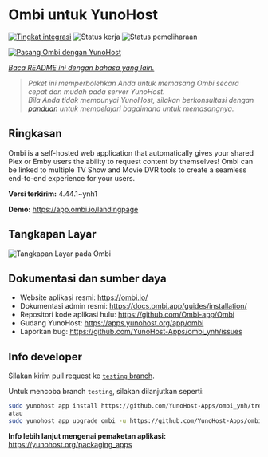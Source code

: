 <!--
N.B.: README ini dibuat secara otomatis oleh <https://github.com/YunoHost/apps/tree/master/tools/readme_generator>
Ini TIDAK boleh diedit dengan tangan.
-->

# Ombi untuk YunoHost

[![Tingkat integrasi](https://dash.yunohost.org/integration/ombi.svg)](https://ci-apps.yunohost.org/ci/apps/ombi/) ![Status kerja](https://ci-apps.yunohost.org/ci/badges/ombi.status.svg) ![Status pemeliharaan](https://ci-apps.yunohost.org/ci/badges/ombi.maintain.svg)

[![Pasang Ombi dengan YunoHost](https://install-app.yunohost.org/install-with-yunohost.svg)](https://install-app.yunohost.org/?app=ombi)

*[Baca README ini dengan bahasa yang lain.](./ALL_README.md)*

> *Paket ini memperbolehkan Anda untuk memasang Ombi secara cepat dan mudah pada server YunoHost.*  
> *Bila Anda tidak mempunyai YunoHost, silakan berkonsultasi dengan [panduan](https://yunohost.org/install) untuk mempelajari bagaimana untuk memasangnya.*

## Ringkasan

Ombi is a self-hosted web application that automatically gives your shared Plex or Emby users the ability to request content by themselves! Ombi can be linked to multiple TV Show and Movie DVR tools to create a seamless end-to-end experience for your users.


**Versi terkirim:** 4.44.1~ynh1

**Demo:** <https://app.ombi.io/landingpage>

## Tangkapan Layar

![Tangkapan Layar pada Ombi](./doc/screenshots/screenshot.png)

## Dokumentasi dan sumber daya

- Website aplikasi resmi: <https://ombi.io/>
- Dokumentasi admin resmi: <https://docs.ombi.app/guides/installation/>
- Repositori kode aplikasi hulu: <https://github.com/Ombi-app/Ombi>
- Gudang YunoHost: <https://apps.yunohost.org/app/ombi>
- Laporkan bug: <https://github.com/YunoHost-Apps/ombi_ynh/issues>

## Info developer

Silakan kirim pull request ke [`testing` branch](https://github.com/YunoHost-Apps/ombi_ynh/tree/testing).

Untuk mencoba branch `testing`, silakan dilanjutkan seperti:

```bash
sudo yunohost app install https://github.com/YunoHost-Apps/ombi_ynh/tree/testing --debug
atau
sudo yunohost app upgrade ombi -u https://github.com/YunoHost-Apps/ombi_ynh/tree/testing --debug
```

**Info lebih lanjut mengenai pemaketan aplikasi:** <https://yunohost.org/packaging_apps>
